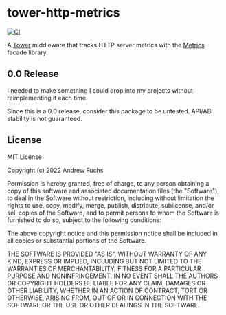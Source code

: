 # tower-http-metrics

[![CI](https://github.com/andrew-fuchs/tower-http-metrics/actions/workflows/ci.yml/badge.svg)](https://github.com/andrew-fuchs/tower-http-metrics/actions/workflows/ci.yml)

A [Tower](https://github.com/tower-rs/tower) middleware that tracks
HTTP server metrics with the [Metrics](https://metrics.rs/) facade
library.

## 0.0 Release

I needed to make something I could drop into my projects without
reimplementing it each time.

Since this is a 0.0 release, consider this package to be untested.
API/ABI stability is not guaranteed.

## License

MIT License

Copyright (c) 2022 Andrew Fuchs

Permission is hereby granted, free of charge, to any person obtaining a
copy of this software and associated documentation files (the
"Software"), to deal in the Software without restriction, including
without limitation the rights to use, copy, modify, merge, publish,
distribute, sublicense, and/or sell copies of the Software, and to
permit persons to whom the Software is furnished to do so, subject to
the following conditions:

The above copyright notice and this permission notice shall be included
in all copies or substantial portions of the Software.

THE SOFTWARE IS PROVIDED "AS IS", WITHOUT WARRANTY OF ANY KIND, EXPRESS
OR IMPLIED, INCLUDING BUT NOT LIMITED TO THE WARRANTIES OF
MERCHANTABILITY, FITNESS FOR A PARTICULAR PURPOSE AND NONINFRINGEMENT.
IN NO EVENT SHALL THE AUTHORS OR COPYRIGHT HOLDERS BE LIABLE FOR ANY
CLAIM, DAMAGES OR OTHER LIABILITY, WHETHER IN AN ACTION OF CONTRACT,
TORT OR OTHERWISE, ARISING FROM, OUT OF OR IN CONNECTION WITH THE
SOFTWARE OR THE USE OR OTHER DEALINGS IN THE SOFTWARE.
